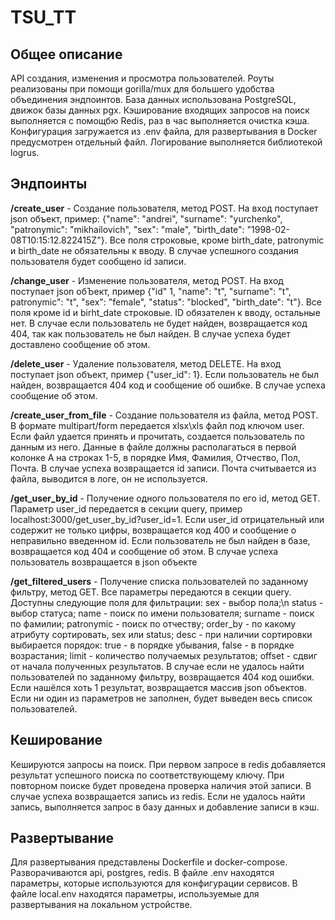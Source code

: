 # TSU_TT


## Общее описание
API создания, изменения и просмотра пользователей. Роуты реализованы при помощи gorilla/mux для большего удобства объединения эндпоинтов. База данных использована PostgreSQL, движок базы данных pgx. Кэширование входящих запросов на поиск выполняется с помощбю Redis, раз в час выполняется очистка кэша. Конфигурация загружается из .env файла, для развертывания в Docker предусмотрен отдельный файл. Логирование выполняется библиотекой logrus.

## Эндпоинты

**/create_user** - Создание пользователя, метод POST. На вход поступает  json объект, пример: {"name": "andrei", "surname": "yurchenko", "patronymic": "mikhailovich", "sex": "male", "birth_date": "1998-02-08T10:15:12.822415Z"}. Все поля строковые, кроме birth_date, patronymic и birth_date не обязательны к вводу. В случае успешного создания пользователя будет сообщено id записи.

**/change_user** - Изменение пользователя, метод POST. На вход поступает json обЪект, пример {"id" 1, "name": "t", "surname": "t", patronymic": "t", "sex": "female", "status": "blocked", "birth_date": "t"}. Все поля кроме id и birht_date строковые. ID обязателен к вводу, остальные нет. В случае если пользователь не будет найден, возвращается код 404, так как пользователь не был найден. В случае успеха будет доставлено сообщение об этом.

**/delete_user** - Удаление пользователя, метод DELETE. На вход поступает json объект, пример {"user_id": 1}. Если пользователь не был найден, возвращается 404 код и сообщение об ошибке. В случае успеха сообщение об этом.

**/create_user_from_file** - Создание пользователя из файла, метод POST. В формате multipart/form передается xlsx\xls файл под ключом user. Если файл удается принять и прочитать, создается пользователь по данным из него. Данные в файле должны располагаться в первой колонке А на строках 1-5, в порядке Имя, Фамилия, Отчество, Пол, Почта. В случае успеха возвращается id записи. Почта считывается из файла, выводится в логе, он не используется.

**/get_user_by_id** - Получение одного пользователя по его id, метод GET. Параметр user_id передается в секции query, пример localhost:3000/get_user_by_id?user_id=1. Если user_id отрицательный или содержит не только цифры, возвращается код 400 и сообщение о неправильно введенном id. Если пользователь не был найден в базе, возвращается код 404 и сообщение об этом. В случае успеха пользователь возвращается в json объекте

**/get_filtered_users** - Получение списка пользователей по заданному фильтру, метод GET. Все параметры передаются в секции query. Доступны следующие поля для фильтрации:
    sex - выбор пола;\n
    status - выбор статуса;
    name - поиск по имени пользователя;
    surname - поиск по фамилии;
    patronymic - поиск по отчеству;
    order_by - по какому атрибуту сортировать, sex или status;
    desc - при наличии сортировки выбирается порядок: true - в порядке убывания, false - в порядке возрастания;
    limit - количество получаемых результатов;
    offset - сдвиг от начала полученных результатов.
В случае если не удалось найти пользователей по заданному фильтру, возвращается 404 код ошибки. Если нашёлся хоть 1 результат, возвращается массив json объектов. Если ни один из параметров не заполнен, будет выведен весь список пользователей.


## Кеширование

Кешируются запросы на поиск. При первом запросе в redis добавляется результат успешного поиска по соответствующему ключу. При повторном поиске будет проведена проверка наличия этой записи. В случае успеха возвращается запись из redis. Если не удалось найти запись, выполняется запрос в базу данных и добавление записи в кэш.


## Развертывание

Для развертывания представлены Dockerfile и docker-compose. Разворачиваются api, postgres, redis. В файле .env находятся параметры, которые используются для конфигурации сервисов. В файле local.env находятся параметры, используемые для развертывания на локальном устройстве.